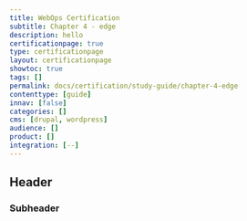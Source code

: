 ```yaml
---
title: WebOps Certification
subtitle: Chapter 4 - edge
description: hello
certificationpage: true
type: certificationpage
layout: certificationpage
showtoc: true
tags: []
permalink: docs/certification/study-guide/chapter-4-edge
contenttype: [guide]
innav: [false]
categories: []
cms: [drupal, wordpress]
audience: []
product: []
integration: [--]
---
```


## Header
### Subheader
